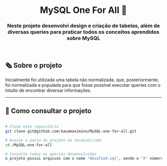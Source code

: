 
<h1 align="center">MySQL One For All 🐬</h1>

<h3 align="center">Neste projeto desenvolvi design e criação de tabelas, além de diversas queries para praticar todos os conceitos aprendidos sobre MySQL</h3>
<br/>

## 🗞️ Sobre o projeto

Inicialmente foi utilizada uma tabela não normalizada, que, posteriormente, foi normalizada e populada para que fosse possível executar queries com o intuito de encontrar diversar informações.

---
## 🚀 Como consultar o projeto

```bash

# Clone este repositório
git clone git@github.com:kauamaximino/MySQL-one-for-all.git

# Acesse a pasta do projeto no terminal/cmd
cd /MySQL-one-for-all

# Consulte todas as queries desenvolvidas
o projeto possui arquivos com o nome "desafioX.sql", sendo o "X" números de 1 a 11 com diversas queries.

```
</details>
